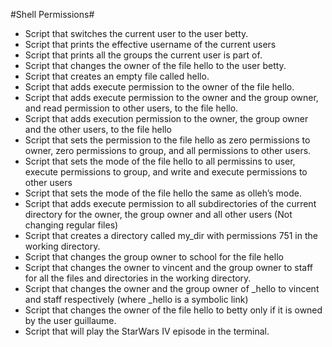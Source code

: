  #Shell Permissions#
- Script that switches the current user to the user betty.
- Script that prints the effective username of the current users
- Script that prints all the groups the current user is part of.
- Script that changes the owner of the file hello to the user betty.
- Script that creates an empty file called hello.
- Script that adds execute permission to the owner of the file hello.
- Script that adds execute permission to the owner and the group owner, and read permission to other users, to the file hello.
- Script that adds execution permission to the owner, the group owner and the other users, to the file hello
- Script that sets the permission to the file hello as zero permissions to owner, zero permissions to group, and all permissions to other users.
- Script that sets the mode of the file hello to all permissins to user, execute permissions to group, and write and execute permissions to other users
- Script that sets the mode of the file hello the same as olleh’s mode.
- Script that adds execute permission to all subdirectories of the current directory for the owner, the group owner and all other users (Not changing regular files)
- Script that creates a directory called my_dir with permissions 751 in the working directory.
- Script that changes the group owner to school for the file hello
- Script that changes the owner to vincent and the group owner to staff for all the files and directories in the working directory.
- Script that changes the owner and the group owner of _hello to vincent and staff respectively (where _hello is a symbolic link)
- Script that changes the owner of the file hello to betty only if it is owned by the user guillaume.
- Script that will play the StarWars IV episode in the terminal.
